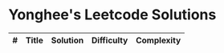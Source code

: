 # Yonghee's Leetcode Solutions


| # |                     Title                      |                                        Solution                                        | Difficulty | Complexity |
|---|------------------------------------------------|----------------------------------------------------------------------------------------|------------|------------|
